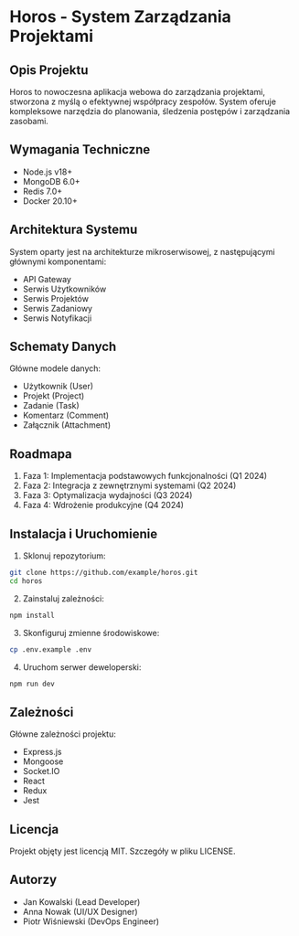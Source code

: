 # Horos - System Zarządzania Projektami

## Opis Projektu
Horos to nowoczesna aplikacja webowa do zarządzania projektami, stworzona z myślą o efektywnej współpracy zespołów. System oferuje kompleksowe narzędzia do planowania, śledzenia postępów i zarządzania zasobami.

## Wymagania Techniczne
- Node.js v18+
- MongoDB 6.0+
- Redis 7.0+
- Docker 20.10+

## Architektura Systemu
System oparty jest na architekturze mikroserwisowej, z następującymi głównymi komponentami:
- API Gateway
- Serwis Użytkowników
- Serwis Projektów
- Serwis Zadaniowy
- Serwis Notyfikacji

## Schematy Danych
Główne modele danych:
- Użytkownik (User)
- Projekt (Project)
- Zadanie (Task)
- Komentarz (Comment)
- Załącznik (Attachment)

## Roadmapa
1. Faza 1: Implementacja podstawowych funkcjonalności (Q1 2024)
2. Faza 2: Integracja z zewnętrznymi systemami (Q2 2024)
3. Faza 3: Optymalizacja wydajności (Q3 2024)
4. Faza 4: Wdrożenie produkcyjne (Q4 2024)

## Instalacja i Uruchomienie

1. Sklonuj repozytorium:
```bash
git clone https://github.com/example/horos.git
cd horos
```

2. Zainstaluj zależności:
```bash
npm install
```

3. Skonfiguruj zmienne środowiskowe:
```bash
cp .env.example .env
```

4. Uruchom serwer deweloperski:
```bash
npm run dev
```

## Zależności
Główne zależności projektu:
- Express.js
- Mongoose
- Socket.IO
- React
- Redux
- Jest

## Licencja
Projekt objęty jest licencją MIT. Szczegóły w pliku LICENSE.

## Autorzy
- Jan Kowalski (Lead Developer)
- Anna Nowak (UI/UX Designer)
- Piotr Wiśniewski (DevOps Engineer)
